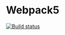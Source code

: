 # Webpack5

[![Build status](https://ci.appveyor.com/api/projects/status/arq9ho3xlor5qrkd?svg=true)](https://ci.appveyor.com/project/Nikolaytcev/js-browser-hw4-test)